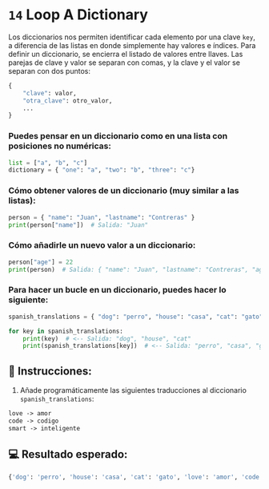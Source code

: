 # `14` Loop A Dictionary

Los diccionarios nos permiten identificar cada elemento por una clave `key`, a diferencia de las listas en donde simplemente hay valores e índices. Para definir un diccionario, se encierra el listado de valores entre llaves. Las parejas de clave y valor se separan con comas, y la clave y el valor se separan con dos puntos: 

```py
{
    "clave": valor,
    "otra_clave": otro_valor, 
    ...
}
```

### Puedes pensar en un diccionario como en una lista con posiciones no numéricas:

```python
list = ["a", "b", "c"]
dictionary = { "one": "a", "two": "b", "three": "c"}
```

### Cómo obtener valores de un diccionario (muy similar a las listas):

```python
person = { "name": "Juan", "lastname": "Contreras" }
print(person["name"])  # Salida: "Juan"
```

### Cómo añadirle un nuevo valor a un diccionario:

```python
person["age"] = 22
print(person)  # Salida: { "name": "Juan", "lastname": "Contreras", "age": 22 }
```

### Para hacer un bucle en un diccionario, puedes hacer lo siguiente:

```python
spanish_translations = { "dog": "perro", "house": "casa", "cat": "gato" }

for key in spanish_translations:
    print(key)  # <-- Salida: "dog", "house", "cat"
    print(spanish_translations[key])  # <-- Salida: "perro", "casa", "gato"
```

## 📝 Instrucciones:

1. Añade programáticamente las siguientes traducciones al diccionario `spanish_translations`:

```txt
love -> amor
code -> codigo
smart -> inteligente
```

## 💻 Resultado esperado:

```py
{'dog': 'perro', 'house': 'casa', 'cat': 'gato', 'love': 'amor', 'code': 'codigo', 'smart': 'inteligente'}
```
